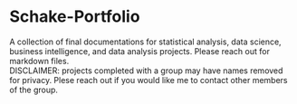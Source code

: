 # Schake-Portfolio
A collection of final documentations for statistical analysis, data science, business intelligence, and data analysis projects. Please reach out for markdown files.
<br>
DISCLAIMER: projects completed with a group may have names removed for privacy. Plese reach out if you would like me to contact other members of the group.

